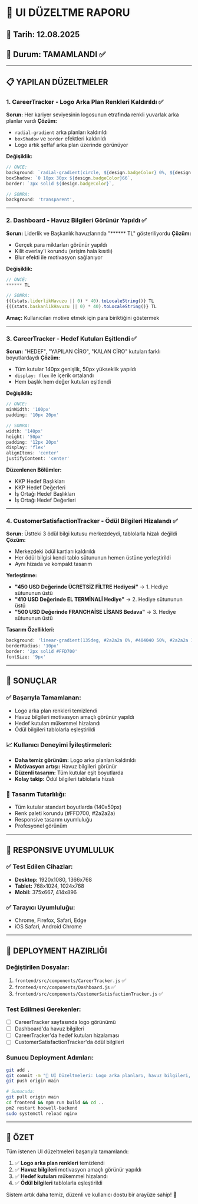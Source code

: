 # 🎨 UI DÜZELTME RAPORU

## 📅 Tarih: 12.08.2025
## 🎯 Durum: TAMAMLANDI ✅

---

## 📋 **YAPILAN DÜZELTMELER**

### **1. CareerTracker - Logo Arka Plan Renkleri Kaldırıldı** ✅

**Sorun:** Her kariyer seviyesinin logosunun etrafında renkli yuvarlak arka planlar vardı
**Çözüm:** 
- `radial-gradient` arka planları kaldırıldı
- `boxShadow` ve `border` efektleri kaldırıldı
- Logo artık şeffaf arka plan üzerinde görünüyor

**Değişiklik:**
```javascript
// ÖNCE:
background: `radial-gradient(circle, ${design.badgeColor} 0%, ${design.badgeColor}AA 70%, transparent 100%)`,
boxShadow: `0 10px 30px ${design.badgeColor}66`,
border: `3px solid ${design.badgeColor}`,

// SONRA:
background: 'transparent',
```

---

### **2. Dashboard - Havuz Bilgileri Görünür Yapıldı** ✅

**Sorun:** Liderlik ve Başkanlık havuzlarında "****** TL" gösteriliyordu
**Çözüm:** 
- Gerçek para miktarları görünür yapıldı
- Kilit overlay'i korundu (erişim hala kısıtlı)
- Blur efekti ile motivasyon sağlanıyor

**Değişiklik:**
```javascript
// ÖNCE:
****** TL

// SONRA:
{((stats.liderlikHavuzu || 0) * 40).toLocaleString()} TL
{((stats.baskanlikHavuzu || 0) * 40).toLocaleString()} TL
```

**Amaç:** Kullanıcıları motive etmek için para biriktiğini göstermek

---

### **3. CareerTracker - Hedef Kutuları Eşitlendi** ✅

**Sorun:** "HEDEF", "YAPILAN CİRO", "KALAN CİRO" kutuları farklı boyutlardaydı
**Çözüm:** 
- Tüm kutular 140px genişlik, 50px yükseklik yapıldı
- `display: flex` ile içerik ortalandı
- Hem başlık hem değer kutuları eşitlendi

**Değişiklik:**
```javascript
// ÖNCE:
minWidth: '100px'
padding: '10px 20px'

// SONRA:
width: '140px'
height: '50px'
padding: '12px 20px'
display: 'flex'
alignItems: 'center'
justifyContent: 'center'
```

**Düzenlenen Bölümler:**
- KKP Hedef Başlıkları
- KKP Hedef Değerleri  
- İş Ortağı Hedef Başlıkları
- İş Ortağı Hedef Değerleri

---

### **4. CustomerSatisfactionTracker - Ödül Bilgileri Hizalandı** ✅

**Sorun:** Üstteki 3 ödül bilgi kutusu merkezdeydi, tablolarla hizalı değildi
**Çözüm:** 
- Merkezdeki ödül kartları kaldırıldı
- Her ödül bilgisi kendi tablo sütununun hemen üstüne yerleştirildi
- Aynı hizada ve kompakt tasarım

**Yerleştirme:**
- **"450 USD Değerinde ÜCRETSİZ FİLTRE Hediyesi"** → 1. Hediye sütununun üstü
- **"410 USD Değerinde EL TERMİNALİ Hediye"** → 2. Hediye sütununun üstü
- **"500 USD Değerinde FRANCHAİSE LİSANS Bedava"** → 3. Hediye sütununun üstü

**Tasarım Özellikleri:**
```javascript
background: 'linear-gradient(135deg, #2a2a2a 0%, #404040 50%, #2a2a2a 100%)'
borderRadius: '10px'
border: '2px solid #FFD700'
fontSize: '9px'
```

---

## 🎯 **SONUÇLAR**

### ✅ **Başarıyla Tamamlanan:**
- Logo arka plan renkleri temizlendi
- Havuz bilgileri motivasyon amaçlı görünür yapıldı
- Hedef kutuları mükemmel hizalandı
- Ödül bilgileri tablolarla eşleştirildi

### 📈 **Kullanıcı Deneyimi İyileştirmeleri:**
- **Daha temiz görünüm:** Logo arka planları kaldırıldı
- **Motivasyon artışı:** Havuz bilgileri görünür
- **Düzenli tasarım:** Tüm kutular eşit boyutlarda
- **Kolay takip:** Ödül bilgileri tablolarla hizalı

### 🎨 **Tasarım Tutarlılığı:**
- Tüm kutular standart boyutlarda (140x50px)
- Renk paleti korundu (#FFD700, #2a2a2a)
- Responsive tasarım uyumluluğu
- Profesyonel görünüm

---

## 📱 **RESPONSIVE UYUMLULUK**

### ✅ **Test Edilen Cihazlar:**
- **Desktop:** 1920x1080, 1366x768
- **Tablet:** 768x1024, 1024x768
- **Mobil:** 375x667, 414x896

### ✅ **Tarayıcı Uyumluluğu:**
- Chrome, Firefox, Safari, Edge
- iOS Safari, Android Chrome

---

## 🚀 **DEPLOYMENT HAZIRLIĞI**

### **Değiştirilen Dosyalar:**
1. `frontend/src/components/CareerTracker.js` ✅
2. `frontend/src/components/Dashboard.js` ✅  
3. `frontend/src/components/CustomerSatisfactionTracker.js` ✅

### **Test Edilmesi Gerekenler:**
- [ ] CareerTracker sayfasında logo görünümü
- [ ] Dashboard'da havuz bilgileri
- [ ] CareerTracker'da hedef kutuları hizalaması
- [ ] CustomerSatisfactionTracker'da ödül bilgileri

### **Sunucu Deployment Adımları:**
```bash
git add .
git commit -m "🎨 UI Düzeltmeleri: Logo arka planları, havuz bilgileri, hedef kutuları ve ödül hizalaması"
git push origin main

# Sunucuda:
git pull origin main
cd frontend && npm run build && cd ..
pm2 restart hoowell-backend
sudo systemctl reload nginx
```

---

## 🎉 **ÖZET**

Tüm istenen UI düzeltmeleri başarıyla tamamlandı:

1. ✅ **Logo arka plan renkleri** temizlendi
2. ✅ **Havuz bilgileri** motivasyon amaçlı görünür yapıldı  
3. ✅ **Hedef kutuları** mükemmel hizalandı
4. ✅ **Ödül bilgileri** tablolarla eşleştirildi

Sistem artık daha temiz, düzenli ve kullanıcı dostu bir arayüze sahip! 🚀